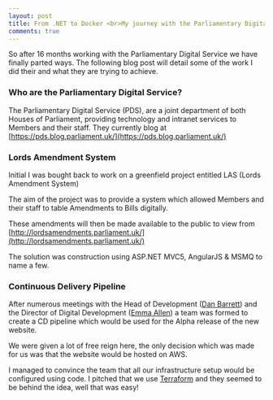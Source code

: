 ```yaml
---
layout: post
title: From .NET to Docker <br>My journey with the Parliamentary Digital Service
comments: true
---
```


So after 16 months working with the Parliamentary Digital Service we have finally parted ways.
The following blog post will detail some of the work I did their and what they are trying to achieve.

### Who are the Parliamentary Digital Service?

The Parliamentary Digital Service (PDS), are a joint department of both Houses of Parliament, providing technology and intranet services to Members and their staff.
They currently blog at [https://pds.blog.parliament.uk/](https://pds.blog.parliament.uk/)

### Lords Amendment System

Initial I was bought back to work on a greenfield project entitled LAS (Lords Amendment System)

The aim of the project was to provide a system which allowed Members and their staff to table Amendments to Bills digitally.

These amendments will then be made available to the public to view from [http://lordsamendments.parliament.uk/](http://lordsamendments.parliament.uk/)

The solution was construction using ASP.NET MVC5, AngularJS & MSMQ to name a few.

### Continuous Delivery Pipeline

After numerous meetings with the Head of Development ([Dan Barrett](https://twitter.com/dasbarrett)) and the Director of Digital Development ([Emma Allen](https://twitter.com/_allenemma))
a team was formed to create a CD pipeline which would be used for the Alpha release of the new website.

We were given a lot of free reign here, the only decision which was made for us was that the website would be hosted on AWS.

I managed to convince the team that all our infrastructure setup would be configured using code. I pitched that we use [Terraform](https://www.terraform.io/) and they seemed
to be behind the idea, well that was easy!
